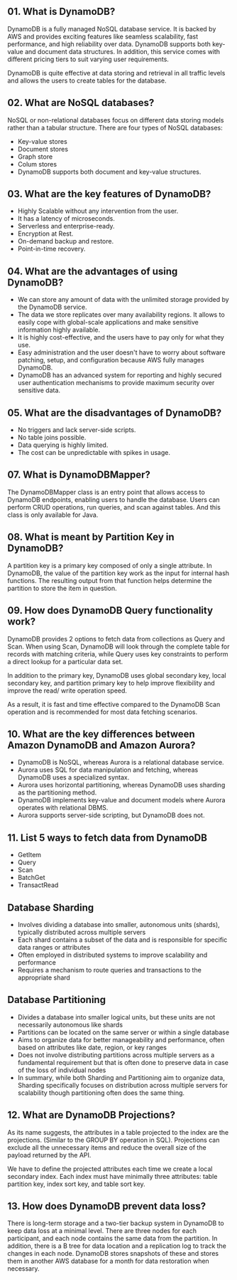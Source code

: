 ## 01. What is DynamoDB?
DynamoDB is a fully managed NoSQL database service. It is backed by AWS and provides exciting features like seamless scalability, fast performance, and high reliability over data. DynamoDB supports both key-value and document data structures. In addition, this service comes with different pricing tiers to suit varying user requirements.

DynamoDB is quite effective at data storing and retrieval in all traffic levels and allows the users to create tables for the database.

## 02. What are NoSQL databases?
NoSQL or non-relational databases focus on different data storing models rather than a tabular structure. There are four types of NoSQL databases:

* Key-value stores
* Document stores
* Graph store
* Colum stores
* DynamoDB supports both document and key-value structures.

## 03. What are the key features of DynamoDB?
* Highly Scalable without any intervention from the user.
* It has a latency of microseconds.
* Serverless and enterprise-ready.
* Encryption at Rest.
* On-demand backup and restore.
* Point-in-time recovery.

## 04. What are the advantages of using DynamoDB?
* We can store any amount of data with the unlimited storage provided by the DynamoDB service.
* The data we store replicates over many availability regions. It allows to easily cope with global-scale applications and make sensitive information highly available.
* It is highly cost-effective, and the users have to pay only for what they use.
* Easy administration and the user doesn't have to worry about software patching, setup, and configuration because AWS fully manages DynamoDB.
* DynamoDB has an advanced system for reporting and highly secured user authentication mechanisms to provide maximum security over sensitive data.

## 05. What are the disadvantages of DynamoDB?
* No triggers and lack server-side scripts.
* No table joins possible.
* Data querying is highly limited.
* The cost can be unpredictable with spikes in usage.

## 07. What is DynamoDBMapper?
The DynamoDBMapper class is an entry point that allows access to DynamoDB endpoints, enabling users to handle the database. Users can perform CRUD operations, run queries, and scan against tables. And this class is only available for Java.

## 08. What is meant by Partition Key in DynamoDB?
A partition key is a primary key composed of only a single attribute. In DynamoDB, the value of the partition key work as the input for internal hash functions. The resulting output from that function helps determine the partition to store the item in question.

## 09. How does DynamoDB Query functionality work?
DynamoDB provides 2 options to fetch data from collections as Query and Scan. When using Scan, DynamoDB will look through the complete table for records with matching criteria, while Query uses key constraints to perform a direct lookup for a particular data set.

In addition to the primary key, DynamoDB uses global secondary key, local secondary key, and partition primary key to help improve flexibility and improve the read/ write operation speed.

As a result, it is fast and time effective compared to the DynamoDB Scan operation and is recommended for most data fetching scenarios.

## 10. What are the key differences between Amazon DynamoDB and Amazon Aurora?
* DynamoDB is NoSQL, whereas Aurora is a relational database service.
* Aurora uses SQL for data manipulation and fetching, whereas DynamoDB uses a specialized syntax.
* Aurora uses horizontal partitioning, whereas DynamoDB uses sharding as the partitioning method.
* DynamoDB implements key-value and document models where Aurora operates with relational DBMS.
* Aurora supports server-side scripting, but DynamoDB does not.

## 11. List 5 ways to fetch data from DynamoDB
* GetItem
* Query
* Scan
* BatchGet
* TransactRead

## Database Sharding
* Involves dividing a database into smaller, autonomous units (shards), typically distributed across multiple servers
* Each shard contains a subset of the data and is responsible for specific data ranges or attributes
* Often employed in distributed systems to improve scalability and performance
* Requires a mechanism to route queries and transactions to the appropriate shard

## Database Partitioning
* Divides a database into smaller logical units, but these units are not necessarily autonomous like shards
* Partitions can be located on the same server or within a single database
* Aims to organize data for better manageability and performance, often based on attributes like date, region, or key ranges
* Does not involve distributing partitions across multiple servers as a fundamental requirement but that is often done to preserve data in case of the loss of individual nodes
* In summary, while both Sharding and Partitioning aim to organize data, Sharding specifically focuses on distribution across multiple servers for scalability though partitioning often does the same thing.

## 12. What are DynamoDB Projections?
As its name suggests, the attributes in a table projected to the index are the projections. (Similar to the GROUP BY operation in SQL). Projections can exclude all the unnecessary items and reduce the overall size of the payload returned by the API.

We have to define the projected attributes each time we create a local secondary index. Each index must have minimally three attributes: table partition key, index sort key, and table sort key.

## 13. How does DynamoDB prevent data loss?
There is long-term storage and a two-tier backup system in DynamoDB to keep data loss at a minimal level. There are three nodes for each participant, and each node contains the same data from the partition. In addition, there is a B tree for data location and a replication log to track the changes in each node. DynamoDB stores snapshots of these and stores them in another AWS database for a month for data restoration when necessary.

